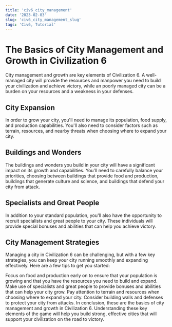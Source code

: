 ```yaml
---
title: 'civ6_city_management'
date: '2023-02-03'
slug: 'civ6_city_management_slug'
tags: 'Civ6, Tutorial'
---
```


# The Basics of City Management and Growth in Civilization 6

City management and growth are key elements of Civilization 6. A well-managed city will provide the resources and manpower you need to build your civilization and achieve victory, while an poorly managed city can be a burden on your resources and a weakness in your defenses.

## City Expansion

In order to grow your city, you'll need to manage its population, food supply, and production capabilities. You'll also need to consider factors such as terrain, resources, and nearby threats when choosing where to expand your city.

## Buildings and Wonders

The buildings and wonders you build in your city will have a significant impact on its growth and capabilities. You'll need to carefully balance your priorities, choosing between buildings that provide food and production, buildings that generate culture and science, and buildings that defend your city from attack.

## Specialists and Great People

In addition to your standard population, you'll also have the opportunity to recruit specialists and great people to your city. These individuals will provide special bonuses and abilities that can help you achieve victory.

## City Management Strategies

Managing a city in Civilization 6 can be challenging, but with a few key strategies, you can keep your city running smoothly and expanding effectively. Here are a few tips to get you started:

Focus on food and production early on to ensure that your population is growing and that you have the resources you need to build and expand.
Make use of specialists and great people to provide bonuses and abilities that can help your city grow.
Pay attention to terrain and resources when choosing where to expand your city.
Consider building walls and defenses to protect your city from attacks.
In conclusion, these are the basics of city management and growth in Civilization 6. Understanding these key elements of the game will help you build strong, effective cities that will support your civilization on the road to victory.
